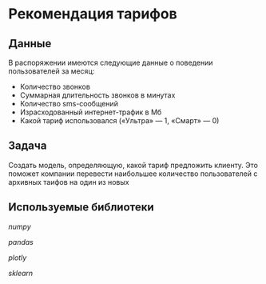 # Рекомендация тарифов

## Данные

В распоряжении имеются следующие данные о поведении пользователей за месяц:

- Количество звонков
- Суммарная длительность звонков в минутах
- Количество sms-сообщений
- Израсходованный интернет-трафик в Мб
- Какой тариф использовался («Ультра» — 1, «Смарт» — 0)

## Задача

Создать модель, определяющую, какой тариф предложить клиенту. Это поможет компании перевести наибольшее количество пользователей с архивных таифов на один из новых

## Используемые библиотеки

*numpy*

*pandas*

*plotly*

*sklearn*
